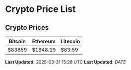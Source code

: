# Crypto Price List

## Crypto Prices
| Bitcoin | Ethereum | Litecoin |
| ------- | -------- | -------- |
| $83859 | $1848.19 | $83.59 |
**Last Updated:** 2025-03-31 15:28 UTC
**Last Updated:** $DATE$
